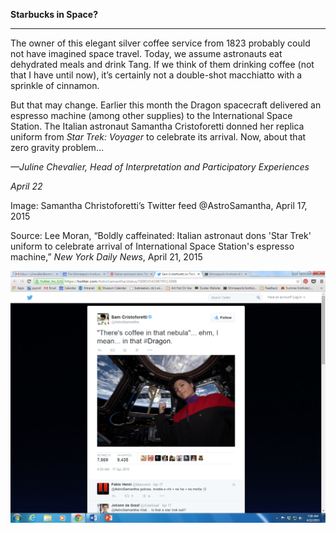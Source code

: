 **Starbucks in Space?**

****

The owner of this elegant silver coffee service from 1823 probably could not have imagined space travel. Today, we assume astronauts eat dehydrated meals and drink Tang. If we think of them drinking coffee (not that I have until now), it’s certainly not a double-shot macchiatto with a sprinkle of cinnamon. 

But that may change. Earlier this month the Dragon spacecraft delivered an espresso machine (among other supplies) to the International Space Station. The Italian astronaut Samantha Cristoforetti donned her replica uniform from *Star Trek: Voyager* to celebrate its arrival. Now, about that zero gravity problem…

*—Juline Chevalier, Head of Interpretation and Participatory Experiences*

*April 22*

Image: Samantha Christoforetti’s Twitter feed @AstroSamantha, April 17, 2015

Source: Lee Moran, “Boldly caffeinated: Italian astronaut dons 'Star Trek' uniform to celebrate arrival of International Space Station's espresso machine,” *New York Daily News*, April 21, 2015

![](../images/15-4-22_84.121.1_EspressoEDIT-1.png)
